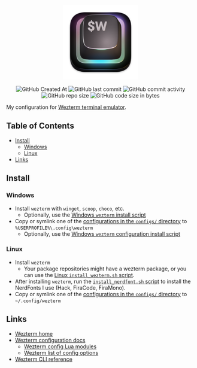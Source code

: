 <!-- Repo image -->
<p align="center">
  <picture>
    <source media="(prefers-color-scheme: dark)" srcset="./.static/img/wezterm-icon-square.png">
    <img src="./.static/img/wezterm-icon-square.png" height="200">
  </picture>
</p>

<p align="center">
  <img alt="GitHub Created At" src="https://img.shields.io/github/created-at/redjax/wezterm">
  <img alt="GitHub last commit" src="https://img.shields.io/github/last-commit/redjax/wezterm">
  <img alt="GitHub commit activity" src="https://img.shields.io/github/commit-activity/y/redjax/wezterm">
  <img alt="GitHub repo size" src="https://img.shields.io/github/repo-size/redjax/wezterm">
  <img alt="GitHub code size in bytes" src="https://img.shields.io/github/languages/code-size/redjax/wezterm">
</p>

My configuration for [Wezterm terminal emulator](https://wezterm.org).

## Table of Contents <!-- omit in toc -->

- [Install](#install)
  - [Windows](#windows)
  - [Linux](#linux)
- [Links](#links)

## Install

### Windows

- Install `wezterm` with `winget`, `scoop`, `choco`, etc.
  - Optionally, use the [Windows `wezterm` install script](./scripts/windows/install-wezterm.ps1)
- Copy or symlink one of the [configurations in the `configs/` directory](./configs/) to `%USERPROFILE%\.config\wezterm`
  - Optionally, use the [Windows `wezterm` configuration install script](./scripts/windows/install-wezterm-config.ps1)

### Linux

- Install `wezterm`
  - Your package repositories might have a wezterm package, or you can use the [Linux `install_wezterm.sh` script](./scripts/linux/install_wezterm.sh).
- After installing `wezterm`, run the [`install_nerdfont.sh` script](./linux/install_nerdfont.sh) to install the NerdFonts I use (Hack, FiraCode, FiraMono).
- Copy or symlink one of the [configurations in the `configs/` directory](./configs) to `~/.config/wezterm`

## Links

- [Wezterm home](https://wezterm.org)
- [Wezterm configuration docs](https://wezterm.org/config/files.html)
  - [Wezterm config Lua modules](https://wezterm.org/config/files.html#making-your-own-lua-modules)
  - [Wezterm list of config options](https://wezterm.org/config/lua/config/index.html)
- [Wezterm CLI reference](https://wezterm.org/cli/general.html)
